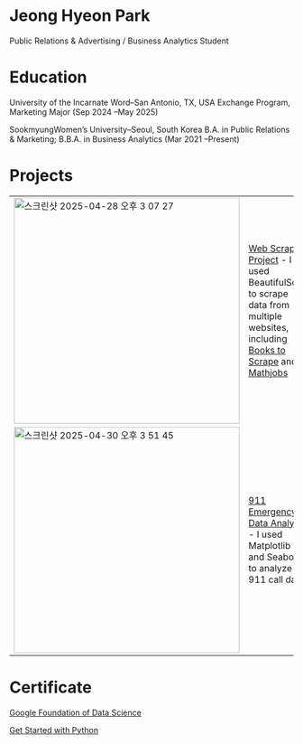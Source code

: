 # Jeong Hyeon Park
Public Relations & Advertising / Business Analytics Student

# Education
University of the Incarnate Word–San Antonio, TX, USA
Exchange Program, Marketing Major (Sep 2024 –May 2025)

SookmyungWomen’s University–Seoul, South Korea
B.A. in Public Relations & Marketing; B.B.A. in Business Analytics (Mar 2021 –Present)


<h1>Projects</h1>
<table>
  <tr>
    <td> <img width="400" alt="스크린샷 2025-04-28 오후 3 07 27" src="https://github.com/user-attachments/assets/f7d8e046-c39e-43c8-8b74-b4777aa2ecc2" /> </td> 
    <td> <a href = 'https://github.com/jhyeon23/webscraping'> Web Scraping Project</a> - I used BeautifulSoup to scrape data from multiple websites, including <a href = 'https://github.com/jhyeon23/webscraping'> Books to Scrape</a> and <a href = 'https://www.mathjobs.org/jobs?joblist-0-0------'> Mathjobs</a>
  </tr>
  <tr>
    <td> <img width="400" alt="스크린샷 2025-04-30 오후 3 51 45" src="https://github.com/user-attachments/assets/75f4bb37-6566-42c2-9862-639f8be680b8" />
</td> <td> <a href = 'https://github.com/jhyeon23/Capstone-911-Emergency-Call-Analysis/blob/main/Data_2365_Sp25_Final_Project_JeonghyeonPark.ipynb'> 911 Emergency Data Analysis</a> - I used Matplotlib and Seaborn to analyze 911 call data</td>
  </tr>
</table>

# Certificate
<a href = 'https://github.com/jhyeon23/portfolio/blob/main/Coursera%20Foundations%20of%20Data%20Science%20Certificate.pdf'> Google Foundation of Data Science</a>

<a href = 'https://github.com/jhyeon23/portfolio/blob/main/Coursera%20Get%20Started%20with%20Python.pdf'> Get Started with Python</a>



